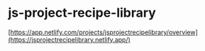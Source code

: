 # js-project-recipe-library
[https://app.netlify.com/projects/jsprojectrecipelibrary/overview](https://jsprojectrecipelibrary.netlify.app/)
